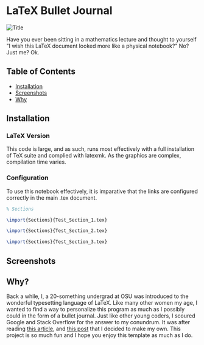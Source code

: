 # LaTeX Bullet Journal

![Title](https://github.com/rosehaze/Bullet-Journal/assets/71717036/2ca8bca1-6acd-4391-9483-dd036ba6d305)

Have you ever been sitting in a mathematics lecture and thought to yourself "I wish this LaTeX document looked more like a physical notebook?" No? Just me? Ok.

## Table of Contents
 - [Installation](https://github.com/rosehaze/Bullet-Journal#installation)
 - [Screenshots](https://github.com/rosehaze/Bullet-Journal#screenshots)
 - [Why](https://github.com/rosehaze/Bullet-Journal#why)

## Installation

### LaTeX Version
This code is large, and as such, runs most effectively with a full installation of TeX suite and complied with latexmk. As the graphics are complex, compilation time varies.

### Configuration
To use this notebook effectively, it is imparative that the links are configured correctly in the main .tex document.

```latex
% Sections

\import{Sections}{Test_Section_1.tex}

\import{Sections}{Test_Section_2.tex}

\import{Sections}{Test_Section_3.tex}
```

## Screenshots

## Why?
Back a while, I, a 20-something undergrad at OSU was introduced to the wonderful typesetting language of LaTeX. Like many other women my age, I wanted to find a way to personalize this program as much as I possibly could in the form of a bullet journal. Just like other young coders, I scoured Google and Stack Overflow for the answer to my conundrum. It was after reading [this article](https://tex.stackexchange.com/questions/188164/how-to-use-latex-to-print-a-document-to-look-like-a-lined-notebook), and [this post](https://castel.dev/post/lecture-notes-1/) that I decided to make my own. This project is so much fun and I hope you enjoy this template as much as I do.
